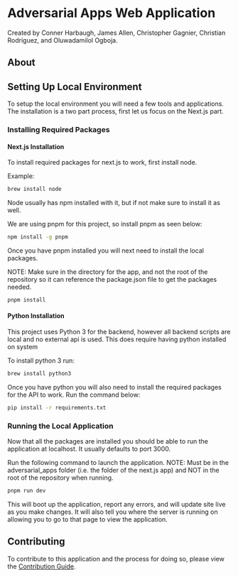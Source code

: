 # Adversarial Apps Web Application

Created by Conner Harbaugh, James Allen, Christopher Gagnier, Christian Rodriguez, and Oluwadamilol Ogboja.

## About


## Setting Up Local Environment

To setup the local environment you will need a few tools and applications. The installation is a two part process, first let us focus on the Next.js part.

### Installing Required Packages

#### Next.js Installation

To install required packages for next.js to work, first install node. 

Example:

```bash
brew install node
```

Node usually has npm installed with it, but if not make sure to install it as well.

We are using pnpm for this project, so install pnpm as seen below:

```bash
npm install -g pnpm
```

Once you have pnpm installed you will next need to install the local packages.

NOTE: Make sure in the directory for the app, and not the root of the repository so it can reference the package.json file to get the packages needed.

```bash
pnpm install
```

#### Python Installation

This project uses Python 3 for the backend, however all backend scripts are local and no external api is used. This does require having python installed on system 

To install python 3 run:

```bash
brew install python3
```

Once you have python you will also need to install the required packages for the API to work. Run the command below:

```bash
pip install -r requirements.txt
```

### Running the Local Application

Now that all the packages are installed you should be able to run the application at localhost. It usually defaults to port 3000.

Run the following command to launch the application.
NOTE: Must be in the adversarial_apps folder (i.e. the folder of the next.js app) and NOT in the root of the repository when running.

```bash
pnpm run dev
```

This will boot up the application, report any errors, and will update site live as you make changes. It will also tell you where the server is running on allowing you to go to that page to view the application.

## Contributing

To contribute to this application and the process for doing so, please view the [Contribution Guide](.github\CONTRIBUTING.md).

